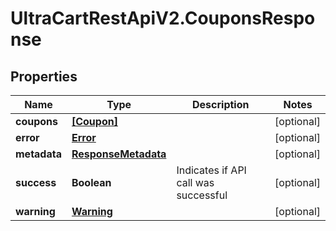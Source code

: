 # UltraCartRestApiV2.CouponsResponse

## Properties

Name | Type | Description | Notes
------------ | ------------- | ------------- | -------------
**coupons** | [**[Coupon]**](Coupon.md) |  | [optional] 
**error** | [**Error**](Error.md) |  | [optional] 
**metadata** | [**ResponseMetadata**](ResponseMetadata.md) |  | [optional] 
**success** | **Boolean** | Indicates if API call was successful | [optional] 
**warning** | [**Warning**](Warning.md) |  | [optional] 



